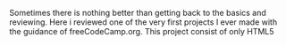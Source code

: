 Sometimes there is nothing better than getting back to the basics and reviewing. Here i reviewed one of the very first projects I ever made with the guidance of freeCodeCamp.org. This project consist of only HTML5